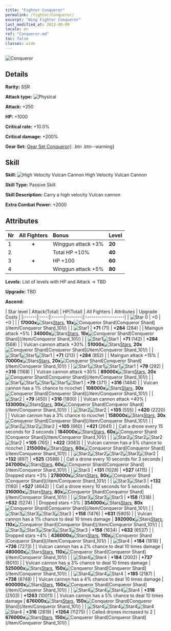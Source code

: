 ```yaml
---
title: "Fighter Conqueror"
permalink: /fighter/Conqueror/
excerpt: "Wing Fighter Conqueror"
last_modified_at: 2023-08-09
locale: en
ref: "Conqueror.md"
toc: false
classes: wide
---
```



 ![Conqueror](/images/ship/fj_img101.png)

## Details

 **Rarity:** SSR 

 **Attack type:** ![Physical](/images/common_sx_icon9.png) 

 **Attack:** +250

 **HP:** +1000

 **Critical rate:** +10.0%

 **Critical damage:** +200%

 **Gear Set:** [Gear Set Conqueror](/gear_set/Conqueror){: .btn .btn--warning}

## Skill

 **Skill:** ![High Velocity Vulcan Cannon](/images/skill/skill_58_p.png) High Velocity Vulcan Cannon

 **Skill Type:**  Passive Skill

 **Skill Description:**  Carry a high velocity Vulcan cannon

 **Extra Combat Power:**  +2000

## Attributes

  |  Nr | All Fighters | Bonus | Level |
  |:----|:-------------:|:--------------------|:--------|
  | 1  | **+**  | Winggun attack +3%  | **20** |
  | 2  |   | Total HP +10%  | **40** |
  | 3  | **+**  | HP +100  | **60** |
  | 4  |   | Winggun attack +5%  | **80** |


 **Levels:**  List of levels with HP and Attack -> TBD

 **Upgrade:**  TBD

 **Ascend:**  

  |  Star level | Attack(Total) | HP(Total) | All Fighters | Attributes | Upgrade Costs |
  |:------|:----:|:------|:-------:|:-------------------|
  | ![Star 0](/images/s0.png)  | +0  | +0  |  |    | **17000x**![Stars](/images/item/Stars_p.png)[Stars](/item/Stars_2/), **10x**![Conqueror Shard](/images/item/Conqueror_Shard_p.png)[Conqueror Shard](/item/Conqueror Shard_101/) |
  | ![Star1](/images/s1.png)  | **+71** (71)  | **+284** (284)  |   | Maingun attack +5%  | **34000x**![Stars](/images/item/Stars_p.png)[Stars](/item/Stars_2/), **10x**![Conqueror Shard](/images/item/Conqueror_Shard_p.png)[Conqueror Shard](/item/Conqueror Shard_101/) |
  | ![Star1](/images/s1.png)![Star1](/images/s1.png)  | **+71** (142)  | **+284** (568)  |   | Vulcan cannon attack +30%  | **51000x**![Stars](/images/item/Stars_p.png)[Stars](/item/Stars_2/), **20x**![Conqueror Shard](/images/item/Conqueror_Shard_p.png)[Conqueror Shard](/item/Conqueror Shard_101/) |
  | ![Star1](/images/s1.png)![Star1](/images/s1.png)![Star1](/images/s1.png)  | **+71** (213)  | **+284** (852)  |   | Maingun attack +15%  | **70000x**![Stars](/images/item/Stars_p.png)[Stars](/item/Stars_2/), **20x**![Conqueror Shard](/images/item/Conqueror_Shard_p.png)[Conqueror Shard](/item/Conqueror Shard_101/) |
  | ![Star1](/images/s1.png)![Star1](/images/s1.png)![Star1](/images/s1.png)![Star1](/images/s1.png)  | **+79** (292)  | **+316** (1168)  |   | Vulcan cannon attack +30%  | **89000x**![Stars](/images/item/Stars_p.png)[Stars](/item/Stars_2/), **20x**![Conqueror Shard](/images/item/Conqueror_Shard_p.png)[Conqueror Shard](/item/Conqueror Shard_101/) |
  | ![Star1](/images/s1.png)![Star1](/images/s1.png)![Star1](/images/s1.png)![Star1](/images/s1.png)![Star1](/images/s1.png)  | **+79** (371)  | **+316** (1484)  |   | Vulcan cannon has a 1% chance to ricochet  | **108000x**![Stars](/images/item/Stars_p.png)[Stars](/item/Stars_2/), **30x**![Conqueror Shard](/images/item/Conqueror_Shard_p.png)[Conqueror Shard](/item/Conqueror Shard_101/) |
  | ![Star2](/images/s2.png)  | **+79** (450)  | **+316** (1800)  |   | Vulcan cannon attack +40%  | **133000x**![Stars](/images/item/Stars_p.png)[Stars](/item/Stars_2/), **30x**![Conqueror Shard](/images/item/Conqueror_Shard_p.png)[Conqueror Shard](/item/Conqueror Shard_101/) |
  | ![Star2](/images/s2.png)![Star2](/images/s2.png)  | **+105** (555)  | **+420** (2220)  |   | Vulcan cannon has a 3% chance to ricochet  | **158000x**![Stars](/images/item/Stars_p.png)[Stars](/item/Stars_2/), **30x**![Conqueror Shard](/images/item/Conqueror_Shard_p.png)[Conqueror Shard](/item/Conqueror Shard_101/) |
  | ![Star2](/images/s2.png)![Star2](/images/s2.png)![Star2](/images/s2.png)  | **+105** (660)  | **+421** (2641)  |   | Call a drone every 15 seconds for 3 seconds  | **184000x**![Stars](/images/item/Stars_p.png)[Stars](/item/Stars_2/), **60x**![Conqueror Shard](/images/item/Conqueror_Shard_p.png)[Conqueror Shard](/item/Conqueror Shard_101/) |
  | ![Star2](/images/s2.png)![Star2](/images/s2.png)![Star2](/images/s2.png)![Star2](/images/s2.png)  | **+105** (765)  | **+422** (3063)  |   | Vulcan cannon has a 5% chance to ricochet  | **215000x**![Stars](/images/item/Stars_p.png)[Stars](/item/Stars_2/), **60x**![Conqueror Shard](/images/item/Conqueror_Shard_p.png)[Conqueror Shard](/item/Conqueror Shard_101/) |
  | ![Star2](/images/s2.png)![Star2](/images/s2.png)![Star2](/images/s2.png)![Star2](/images/s2.png)![Star2](/images/s2.png)  | **+132** (897)  | **+525** (3588)  |   | Call a drone every 10 seconds for 3 seconds  | **247000x**![Stars](/images/item/Stars_p.png)[Stars](/item/Stars_2/), **60x**![Conqueror Shard](/images/item/Conqueror_Shard_p.png)[Conqueror Shard](/item/Conqueror Shard_101/) |
  | ![Star3](/images/s3.png)  | **+131** (1028)  | **+527** (4115)  |   | Dropped stars +3%  | **278000x**![Stars](/images/item/Stars_p.png)[Stars](/item/Stars_2/), **80x**![Conqueror Shard](/images/item/Conqueror_Shard_p.png)[Conqueror Shard](/item/Conqueror Shard_101/) |
  | ![Star3](/images/s3.png)![Star3](/images/s3.png)  | **+132** (1160)  | **+527** (4642)  |   | Call a drone every 10 seconds for 5 seconds  | **316000x**![Stars](/images/item/Stars_p.png)[Stars](/item/Stars_2/), **80x**![Conqueror Shard](/images/item/Conqueror_Shard_p.png)[Conqueror Shard](/item/Conqueror Shard_101/) |
  | ![Star3](/images/s3.png)![Star3](/images/s3.png)![Star3](/images/s3.png)  | **+158** (1318)  | **+632** (5274)  |   | Dropped stars +3%  | **354000x**![Stars](/images/item/Stars_p.png)[Stars](/item/Stars_2/), **80x**![Conqueror Shard](/images/item/Conqueror_Shard_p.png)[Conqueror Shard](/item/Conqueror Shard_101/) |
  | ![Star3](/images/s3.png)![Star3](/images/s3.png)![Star3](/images/s3.png)![Star3](/images/s3.png)  | **+158** (1476)  | **+631** (5905)  |   | Vulcan cannon has a 1% chance to deal 10 times damage   | **392000x**![Stars](/images/item/Stars_p.png)[Stars](/item/Stars_2/), **110x**![Conqueror Shard](/images/item/Conqueror_Shard_p.png)[Conqueror Shard](/item/Conqueror Shard_101/) |
  | ![Star3](/images/s3.png)![Star3](/images/s3.png)![Star3](/images/s3.png)![Star3](/images/s3.png)![Star3](/images/s3.png)  | **+158** (1634)  | **+632** (6537)  |   | Dropped stars +4%  | **436000x**![Stars](/images/item/Stars_p.png)[Stars](/item/Stars_2/), **110x**![Conqueror Shard](/images/item/Conqueror_Shard_p.png)[Conqueror Shard](/item/Conqueror Shard_101/) |
  | ![Star4](/images/s4.png)  | **+184** (1818)  | **+736** (7273)  |   | Vulcan cannon has a 2% chance to deal 10 times damage   | **480000x**![Stars](/images/item/Stars_p.png)[Stars](/item/Stars_2/), **110x**![Conqueror Shard](/images/item/Conqueror_Shard_p.png)[Conqueror Shard](/item/Conqueror Shard_101/) |
  | ![Star4](/images/s4.png)![Star4](/images/s4.png)  | **+184** (2002)  | **+737** (8010)  |   | Vulcan cannon has a 3% chance to deal 10 times damage   | **525000x**![Stars](/images/item/Stars_p.png)[Stars](/item/Stars_2/), **150x**![Conqueror Shard](/images/item/Conqueror_Shard_p.png)[Conqueror Shard](/item/Conqueror Shard_101/) |
  | ![Star4](/images/s4.png)![Star4](/images/s4.png)![Star4](/images/s4.png)  | **+185** (2187)  | **+738** (8748)  |   | Vulcan cannon has a 4% chance to deal 10 times damage   | **600000x**![Stars](/images/item/Stars_p.png)[Stars](/item/Stars_2/), **150x**![Conqueror Shard](/images/item/Conqueror_Shard_p.png)[Conqueror Shard](/item/Conqueror Shard_101/) |
  | ![Star4](/images/s4.png)![Star4](/images/s4.png)![Star4](/images/s4.png)![Star4](/images/s4.png)  | **+316** (2503)  | **+1263** (10011)  |   | Vulcan cannon has a 5% chance to deal 10 times damage   | **676000x**![Stars](/images/item/Stars_p.png)[Stars](/item/Stars_2/), **150x**![Conqueror Shard](/images/item/Conqueror_Shard_p.png)[Conqueror Shard](/item/Conqueror Shard_101/) |
  | ![Star4](/images/s4.png)![Star4](/images/s4.png)![Star4](/images/s4.png)![Star4](/images/s4.png)![Star4](/images/s4.png)  | **+316** (2819)  | **+1264** (11275)  |   | Called drones increased to 2  | **676000x**![Stars](/images/item/Stars_p.png)[Stars](/item/Stars_2/), **150x**![Conqueror Shard](/images/item/Conqueror_Shard_p.png)[Conqueror Shard](/item/Conqueror Shard_101/) |

